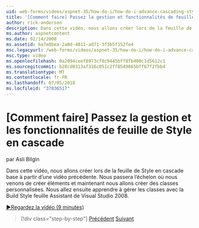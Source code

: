 ```yaml
---
uid: web-forms/videos/aspnet-35/how-do-i/how-do-i-advance-cascading-style-sheet-features-and-management
title: '[Comment faire] Passez la gestion et fonctionnalités de feuille de Style en cascade | Microsoft Docs'
author: rick-anderson
description: Dans cette vidéo, nous allons créer lors de la feuille de Style en cascade base à partir d’une vidéo précédente. Nous passera à l’échelon où nous venons de créer éléments et...
ms.author: aspnetcontent
ms.date: 02/14/2008
ms.assetid: 6a7e8bea-2a0d-4011-ad71-3f3b5f152fe4
msc.legacyurl: /web-forms/videos/aspnet-35/how-do-i/how-do-i-advance-cascading-style-sheet-features-and-management
msc.type: video
ms.openlocfilehash: 0a2094ceef8973cf0c9445bff8fb400c1d5612c1
ms.sourcegitcommit: b28cd0313af316c051c2ff8549865bff67f2fbb4
ms.translationtype: MT
ms.contentlocale: fr-FR
ms.lasthandoff: 07/05/2018
ms.locfileid: "37836517"
---
```

<a name="how-do-i-advance-cascading-style-sheet-features-and-management"></a>[Comment faire] Passez la gestion et les fonctionnalités de feuille de Style en cascade
====================
par Asli Bilgin

Dans cette vidéo, nous allons créer lors de la feuille de Style en cascade base à partir d’une vidéo précédente. Nous passera l’échelon où nous venons de créer éléments et maintenant nous allons créer des classes personnalisées. Nous allez ensuite apprendre à gérer les classes avec la Build Style feuille Assistant de Visual Studio 2008.

[&#9654;Regardez la vidéo (9 minutes)](https://channel9.msdn.com/Blogs/ASP-NET-Site-Videos/how-do-i-advance-cascading-style-sheet-features-and-management)

> [!div class="step-by-step"]
> [Précédent](how-do-i-adding-elements-to-a-css-file-and-create-new-css-on-the-fly.md)
> [Suivant](how-do-i-converting-a-net-20-windows-forms-application-to-net-35.md)
